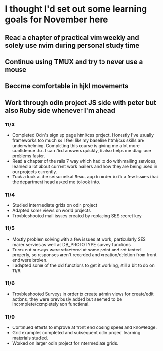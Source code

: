 # I thought I'd set out some learning goals for November here

## Read a chapter of practical vim weekly and solely use nvim during personal study time

## Continue using TMUX and try to never use a mouse

## Become comfortable in hjkl movements

## Work through odin project JS side with peter but also Ruby side whenever I'm ahead

### 11/3

- Completed Odin's sign up page html/css project. Honestly I've usually frameworks too much so I feel like my baseline html/css skills are underwhelming. Completing this course is giving me a lot more confidence that I can find answers quickly, it also helps me diagnose problems faster.
- Read a chapter of the rails 7 way which had to do with mailing services, learned a lot about current work mailers and how they are being used in our projects currently.
- Took a look at the setsumeikai React app in order to fix a few issues that the department head asked me to look into.

### 11/4

- Studied intermediate grids on odin project
- Adapted some views on world projects
- Troubleshooted mail issues created by replacing SES secret key

### 11/5

- Mostly problem solving with a few issues at work, particularly SES mailer servies as well as DB_PROTOTYPE survey functions
- Turns out surveys were refactored at some point and not tested properly, so responses aren't recorded and creation/deletion from front end were broken.
- I adapted some of the old functions to get it working, still a bit to do on 11/6.

### 11/6

- Troubleshooted Surveys in order to create admin views for create/edit actions, they were previously added but seemed to be incomplete/completely non functional.

### 11/9

- Continued efforts to improve at front end coding speed and knowledge.
- Grid examples completed and subsequent odin project learning materials studied.
- Worked on larger odin project for intermediate grids.
